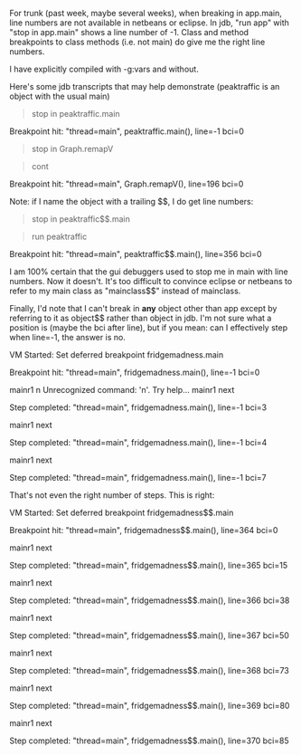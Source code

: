 For trunk (past week, maybe several weeks), when breaking in app.main, line numbers are not available in netbeans or eclipse.  In jdb, "run app" with "stop in app.main" shows a line number of -1.  Class and method breakpoints to class methods (i.e. not main) do give me the right line numbers.

I have explicitly compiled with -g:vars and without.

Here's some jdb transcripts that may help demonstrate (peaktraffic is an object with the usual main)

> stop in peaktraffic.main

Breakpoint hit: "thread=main", peaktraffic.main(), line=-1 bci=0

> stop in Graph.remapV

> cont

Breakpoint hit: "thread=main", Graph.remapV(), line=196 bci=0

Note: if I name the object with a trailing $$, I do get line numbers:

> stop in peaktraffic$$.main

> run peaktraffic

Breakpoint hit: "thread=main", peaktraffic$$.main(), line=356 bci=0

I am 100% certain that the gui debuggers used to stop me in main with line numbers.  Now it doesn't.  It's too difficult to convince eclipse or netbeans to refer to my main class as "mainclass$$" instead of mainclass.

Finally, I'd note that I can't break in **any** object other than app except by referring to it as object$$ rather than object in jdb.
I'm not sure what a position is (maybe the bci after line), but if you mean: can I effectively step when line=-1, the answer is no.

VM Started: Set deferred breakpoint fridgemadness.main

Breakpoint hit: "thread=main", fridgemadness.main(), line=-1 bci=0

mainr1 n
Unrecognized command: 'n'.  Try help...
mainr1 next
> 
Step completed: "thread=main", fridgemadness.main(), line=-1 bci=3

mainr1 next
> 
Step completed: "thread=main", fridgemadness.main(), line=-1 bci=4

mainr1 next

Step completed: "thread=main", fridgemadness.main(), line=-1 bci=7

That's not even the right number of steps.  This is right:

VM Started: Set deferred breakpoint fridgemadness$$.main

Breakpoint hit: "thread=main", fridgemadness$$.main(), line=364 bci=0

mainr1 next
> 
Step completed: "thread=main", fridgemadness$$.main(), line=365 bci=15

mainr1 next
> 
Step completed: "thread=main", fridgemadness$$.main(), line=366 bci=38

mainr1 next
> 
Step completed: "thread=main", fridgemadness$$.main(), line=367 bci=50

mainr1 next
> 
Step completed: "thread=main", fridgemadness$$.main(), line=368 bci=73

mainr1 next
> 
Step completed: "thread=main", fridgemadness$$.main(), line=369 bci=80

mainr1 next
> 
Step completed: "thread=main", fridgemadness$$.main(), line=370 bci=85
